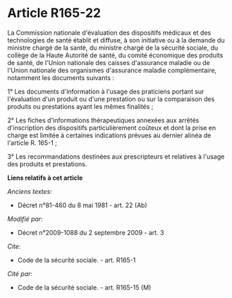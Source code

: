 # Article R165-22

La Commission nationale d'évaluation des dispositifs médicaux et des technologies de santé établit et diffuse, à son
initiative ou à la demande du ministre chargé de la santé, du ministre chargé de la sécurité sociale, du collège de la Haute
Autorité de santé, du comité économique des produits de santé, de l'Union nationale des caisses d'assurance maladie ou de
l'Union nationale des organismes d'assurance maladie complémentaire, notamment les documents suivants : 

1° Les documents d'information à l'usage des praticiens portant sur l'évaluation d'un produit ou d'une prestation ou sur la
comparaison des produits ou prestations ayant les mêmes finalités ; 

2° Les fiches d'informations thérapeutiques annexées aux arrêtés d'inscription des dispositifs particulièrement coûteux et
dont la prise en charge est limitée à certaines indications prévues au dernier alinéa de l'article R. 165-1 ; 

3° Les recommandations destinées aux prescripteurs et relatives à l'usage des produits et prestations.

**Liens relatifs à cet article**

_Anciens textes_:

  - Décret n°81-460 du 8 mai 1981 - art. 22 (Ab)

_Modifié par_:

  - Décret n°2009-1088 du 2 septembre 2009 - art. 3

_Cite_:

  - Code de la sécurité sociale. - art. R165-1

_Cité par_:

  - Code de la sécurité sociale. - art. R165-15 (M)
